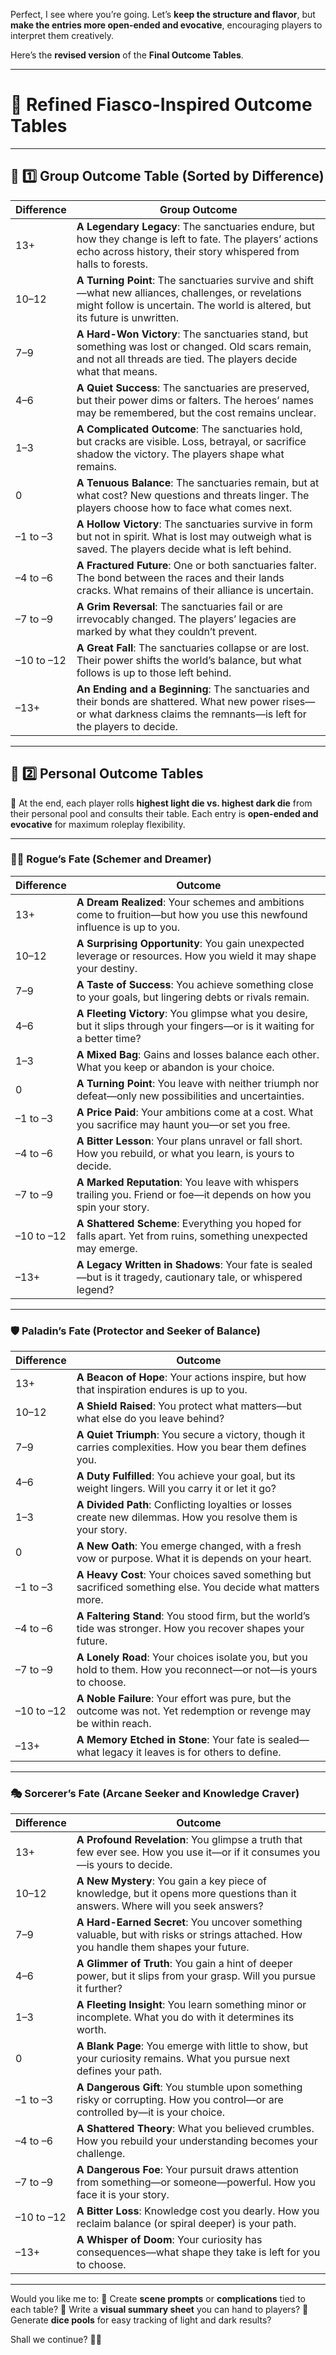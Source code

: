 Perfect, I see where you’re going. Let’s **keep the structure and flavor**, but **make the entries more open-ended and evocative**, encouraging players to interpret them creatively.

Here’s the **revised version** of the **Final Outcome Tables**.

---

# 🎲 **Refined Fiasco-Inspired Outcome Tables**

---

## 📜 **1️⃣ Group Outcome Table (Sorted by Difference)**

| Difference | Group Outcome                                                                                                                                                                       |
| ---------- | ----------------------------------------------------------------------------------------------------------------------------------------------------------------------------------- |
| 13+        | **A Legendary Legacy**: The sanctuaries endure, but how they change is left to fate. The players’ actions echo across history, their story whispered from halls to forests.         |
| 10–12      | **A Turning Point**: The sanctuaries survive and shift—what new alliances, challenges, or revelations might follow is uncertain. The world is altered, but its future is unwritten. |
| 7–9        | **A Hard-Won Victory**: The sanctuaries stand, but something was lost or changed. Old scars remain, and not all threads are tied. The players decide what that means.               |
| 4–6        | **A Quiet Success**: The sanctuaries are preserved, but their power dims or falters. The heroes’ names may be remembered, but the cost remains unclear.                             |
| 1–3        | **A Complicated Outcome**: The sanctuaries hold, but cracks are visible. Loss, betrayal, or sacrifice shadow the victory. The players shape what remains.                           |
| 0          | **A Tenuous Balance**: The sanctuaries remain, but at what cost? New questions and threats linger. The players choose how to face what comes next.                                  |
| –1 to –3   | **A Hollow Victory**: The sanctuaries survive in form but not in spirit. What is lost may outweigh what is saved. The players decide what is left behind.                           |
| –4 to –6   | **A Fractured Future**: One or both sanctuaries falter. The bond between the races and their lands cracks. What remains of their alliance is uncertain.                             |
| –7 to –9   | **A Grim Reversal**: The sanctuaries fail or are irrevocably changed. The players’ legacies are marked by what they couldn’t prevent.                                               |
| –10 to –12 | **A Great Fall**: The sanctuaries collapse or are lost. Their power shifts the world’s balance, but what follows is up to those left behind.                                        |
| –13+       | **An Ending and a Beginning**: The sanctuaries and their bonds are shattered. What new power rises—or what darkness claims the remnants—is left for the players to decide.          |

---

## 🧙 **2️⃣ Personal Outcome Tables**

🎲 At the end, each player rolls **highest light die vs. highest dark die** from their personal pool and consults their table. Each entry is **open-ended and evocative** for maximum roleplay flexibility.

---

### 🧙‍♂️ **Rogue’s Fate (Schemer and Dreamer)**

| Difference | Outcome                                                                                                                    |
| ---------- | -------------------------------------------------------------------------------------------------------------------------- |
| 13+        | **A Dream Realized**: Your schemes and ambitions come to fruition—but how you use this newfound influence is up to you.    |
| 10–12      | **A Surprising Opportunity**: You gain unexpected leverage or resources. How you wield it may shape your destiny.          |
| 7–9        | **A Taste of Success**: You achieve something close to your goals, but lingering debts or rivals remain.                   |
| 4–6        | **A Fleeting Victory**: You glimpse what you desire, but it slips through your fingers—or is it waiting for a better time? |
| 1–3        | **A Mixed Bag**: Gains and losses balance each other. What you keep or abandon is your choice.                             |
| 0          | **A Turning Point**: You leave with neither triumph nor defeat—only new possibilities and uncertainties.                   |
| –1 to –3   | **A Price Paid**: Your ambitions come at a cost. What you sacrifice may haunt you—or set you free.                         |
| –4 to –6   | **A Bitter Lesson**: Your plans unravel or fall short. How you rebuild, or what you learn, is yours to decide.             |
| –7 to –9   | **A Marked Reputation**: You leave with whispers trailing you. Friend or foe—it depends on how you spin your story.        |
| –10 to –12 | **A Shattered Scheme**: Everything you hoped for falls apart. Yet from ruins, something unexpected may emerge.             |
| –13+       | **A Legacy Written in Shadows**: Your fate is sealed—but is it tragedy, cautionary tale, or whispered legend?              |

---

### 🛡️ **Paladin’s Fate (Protector and Seeker of Balance)**

| Difference | Outcome                                                                                                            |
| ---------- | ------------------------------------------------------------------------------------------------------------------ |
| 13+        | **A Beacon of Hope**: Your actions inspire, but how that inspiration endures is up to you.                         |
| 10–12      | **A Shield Raised**: You protect what matters—but what else do you leave behind?                                   |
| 7–9        | **A Quiet Triumph**: You secure a victory, though it carries complexities. How you bear them defines you.          |
| 4–6        | **A Duty Fulfilled**: You achieve your goal, but its weight lingers. Will you carry it or let it go?               |
| 1–3        | **A Divided Path**: Conflicting loyalties or losses create new dilemmas. How you resolve them is your story.       |
| 0          | **A New Oath**: You emerge changed, with a fresh vow or purpose. What it is depends on your heart.                 |
| –1 to –3   | **A Heavy Cost**: Your choices saved something but sacrificed something else. You decide what matters more.        |
| –4 to –6   | **A Faltering Stand**: You stood firm, but the world’s tide was stronger. How you recover shapes your future.      |
| –7 to –9   | **A Lonely Road**: Your choices isolate you, but you hold to them. How you reconnect—or not—is yours to choose.    |
| –10 to –12 | **A Noble Failure**: Your effort was pure, but the outcome was not. Yet redemption or revenge may be within reach. |
| –13+       | **A Memory Etched in Stone**: Your fate is sealed—what legacy it leaves is for others to define.                   |

---

### 🎭 **Sorcerer’s Fate (Arcane Seeker and Knowledge Craver)**

| Difference | Outcome                                                                                                                               |
| ---------- | ------------------------------------------------------------------------------------------------------------------------------------- |
| 13+        | **A Profound Revelation**: You glimpse a truth that few ever see. How you use it—or if it consumes you—is yours to decide.            |
| 10–12      | **A New Mystery**: You gain a key piece of knowledge, but it opens more questions than it answers. Where will you seek answers?       |
| 7–9        | **A Hard-Earned Secret**: You uncover something valuable, but with risks or strings attached. How you handle them shapes your future. |
| 4–6        | **A Glimmer of Truth**: You gain a hint of deeper power, but it slips from your grasp. Will you pursue it further?                    |
| 1–3        | **A Fleeting Insight**: You learn something minor or incomplete. What you do with it determines its worth.                            |
| 0          | **A Blank Page**: You emerge with little to show, but your curiosity remains. What you pursue next defines your path.                 |
| –1 to –3   | **A Dangerous Gift**: You stumble upon something risky or corrupting. How you control—or are controlled by—it is your choice.         |
| –4 to –6   | **A Shattered Theory**: What you believed crumbles. How you rebuild your understanding becomes your challenge.                        |
| –7 to –9   | **A Dangerous Foe**: Your pursuit draws attention from something—or someone—powerful. How you face it is your story.                  |
| –10 to –12 | **A Bitter Loss**: Knowledge cost you dearly. How you reclaim balance (or spiral deeper) is your path.                                |
| –13+       | **A Whisper of Doom**: Your curiosity has consequences—what shape they take is left for you to choose.                                |

---

Would you like me to:
🔸 Create **scene prompts** or **complications** tied to each table?
🔸 Write a **visual summary sheet** you can hand to players?
🔸 Generate **dice pools** for easy tracking of light and dark results?

Shall we continue? 🎲✨
